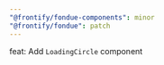 ```yaml
---
"@frontify/fondue-components": minor
"@frontify/fondue": patch
---
```


feat: Add `LoadingCircle` component
